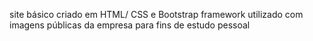 site básico criado em HTML/ CSS e Bootstrap framework
utilizado com imagens públicas da empresa 
para fins de estudo pessoal 
